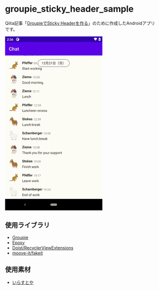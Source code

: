 # groupie_sticky_header_sample

Qiita記事「[GroupieでSticky Headerを作る](https://qiita.com/tfandkusu/items/b7681169c374a40dfb6e)」のために作成したAndroidアプリです。

<img src="https://raw.githubusercontent.com/tfandkusu/groupie_sticky_header_sample/main/movie.gif">

## 使用ライブラリ

- [Groupie](https://github.com/lisawray/groupie)
- [Epoxy](https://github.com/airbnb/epoxy)
- [Doist/RecyclerViewExtensions](https://github.com/Doist/RecyclerViewExtensions)
- [moove-it/fakeit](https://github.com/moove-it/fakeit)

## 使用素材

- [いらすとや](https://www.irasutoya.com/)
